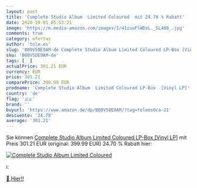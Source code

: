 ```yaml
---
layout: post
title: 'Complete Studio Album  Limited Coloured  mit 24.70 % Rabatt'
date: 2020-10-01 05:53:21
image: 'https://m.media-amazon.com/images/I/41zuuFlWDzL._SL400_.jpg'
comments: true
category: ofertas
author: 'tole.es'
slug: 'B00V5OE9AM-de Complete Studio Album Limited Coloured LP-Box [Vinyl LP]'
sku: 'B00V5OE9AM-de'
tags: [  ]
actualPrice: 301.21 EUR
currency: EUR
price: 301.21
comparePrice: 399.99 EUR
prodname: 'Complete Studio Album  Limited Coloured LP-Box  [Vinyl LP]'
country: 'de'
flag: '🇩🇪'
brand: ''
buyurl: 'https://www.amazon.de/dp/B00V5OE9AM/?tag=tolees0ca-21'
descuento: '24.70'
average: '301.21'
---
```


Sie können [Complete Studio Album  Limited Coloured LP-Box  [Vinyl LP]](https://www.amazon.de/dp/B00V5OE9AM/?tag=tolees0ca-21) mit Preis 301.21 EUR (original: 399.99 EUR) 24.70 % Rabatt hier:

[![Complete Studio Album  Limited Coloured ](https://m.media-amazon.com/images/I/41zuuFlWDzL._SL400_.jpg)](https://www.amazon.de/dp/B00V5OE9AM/?tag=tolees0ca-21)

ℹ️:


[🛒 Hier!!](https://www.amazon.de/dp/B00V5OE9AM/?tag=tolees0ca-21)
